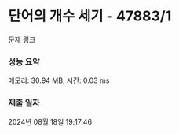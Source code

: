 # 단어의 개수 세기 - 47883/1 

[문제 링크](https://level.goorm.io/exam/47883/%EB%8B%A8%EC%96%B4%EC%9D%98-%EA%B0%9C%EC%88%98-%EC%84%B8%EA%B8%B0/quiz/1) 

### 성능 요약

메모리: 30.94 MB, 시간: 0.03 ms

### 제출 일자

2024년 08월 18일 19:17:46


